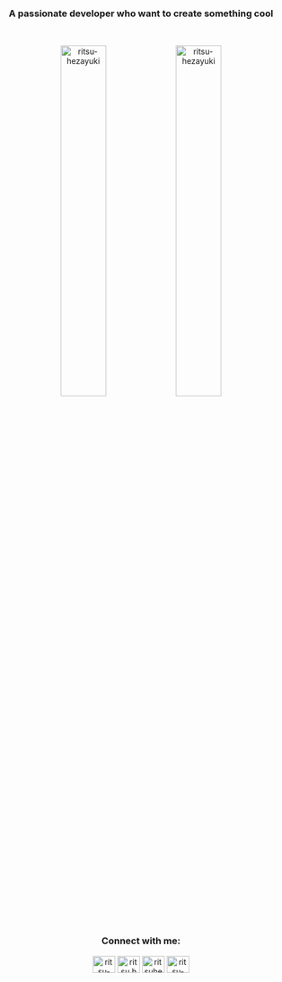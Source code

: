 <h3 align="center">A passionate developer who want to create something cool</h3>
<br/>

<p align="center">
  <img width="40%" src="https://github-readme-stats.vercel.app/api/top-langs?username=ritsu-hezayuki&show_icons=true&locale=en&layout=compact" alt="ritsu-hezayuki" />
  <img width="40%" src="https://github-readme-streak-stats.herokuapp.com/?user=ritsu-hezayuki&" alt="ritsu-hezayuki" />
</p>

<h3 align="center">Connect with me:</h3>

<p align="center">
<a href="https://linkedin.com/in/ritsu-hezayuki" target="blank"><img align="center" src="https://raw.githubusercontent.com/rahuldkjain/github-profile-readme-generator/master/src/images/icons/Social/linked-in-alt.svg" alt="ritsu-hezayuki" height="30" width="40" /></a>
<a href="https://instagram.com/ritsu.hezayuki" target="blank"><img align="center" src="https://raw.githubusercontent.com/rahuldkjain/github-profile-readme-generator/master/src/images/icons/Social/instagram.svg" alt="ritsu.hezayuki" height="30" width="40" /></a>
<a href="https://www.youtube.com/c/ritsuhezayuki" target="blank"><img align="center" src="https://raw.githubusercontent.com/rahuldkjain/github-profile-readme-generator/master/src/images/icons/Social/youtube.svg" alt="ritsuhezayuki" height="30" width="40" /></a>
<a href="https://www.leetcode.com/ritsu-hezayuki" target="blank"><img align="center" src="https://raw.githubusercontent.com/rahuldkjain/github-profile-readme-generator/master/src/images/icons/Social/leet-code.svg" alt="ritsu-hezayuki" height="30" width="40" /></a>
</p>
